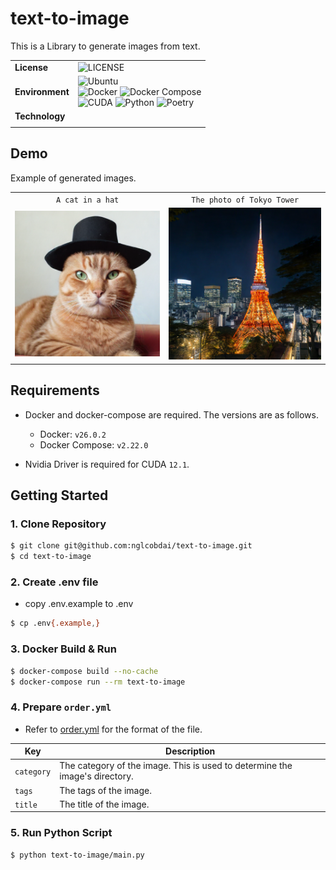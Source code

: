 # text-to-image

This is a Library to generate images from text.

|                 |                                                                                                                                                                                                                                                                                                                                                                                                                                                                                                                                                                      |
| --------------- | -------------------------------------------------------------------------------------------------------------------------------------------------------------------------------------------------------------------------------------------------------------------------------------------------------------------------------------------------------------------------------------------------------------------------------------------------------------------------------------------------------------------------------------------------------------------- |
| **License**     | ![LICENSE](https://img.shields.io/badge/license-MIT-blue.svg?style=flat)                                                                                                                                                                                                                                                                                                                                                                                                                                                                                             |
| **Environment** | ![Ubuntu](https://img.shields.io/badge/-Ubuntu_22.04_LTS-fad9c1.svg?logo=ubuntu&style=flat) <br> ![Docker](https://img.shields.io/badge/-Docker_v26.0.2-0055a4.svg?logo=docker&style=flat) ![Docker Compose](https://img.shields.io/badge/-Docker_Compose_v2.22.0-0055a4.svg?logo=docker&style=flat) <br>![CUDA](https://img.shields.io/badge/-CUDA_12.1-a4d17c.svg?logo=nvidia&style=flat) ![Python](https://img.shields.io/badge/-Python_3.10-F9DC3E.svg?logo=python&style=flat) ![Poetry](https://img.shields.io/badge/-Poetry-2c2d72.svg?logo=python&style=flat) |
| **Technology**  |                                                                                                                                                                                                                                                                                                                                                                                                                                                                                                                                                                      |
|                 |

## Demo

Example of generated images.

|                                          |                                          |
| :--------------------------------------: | :--------------------------------------: |
|             `A cat in a hat`             |        `The photo of Tokyo Tower`        |
| ![Generated Image](./sample/sample1.png) | ![Generated Image](./sample/sample2.png) |

## Requirements

- Docker and docker-compose are required. The versions are as follows.

  - Docker: `v26.0.2`
  - Docker Compose: `v2.22.0`

- Nvidia Driver is required for CUDA `12.1`.

## Getting Started

### 1. Clone Repository

```sh
$ git clone git@github.com:nglcobdai/text-to-image.git
$ cd text-to-image
```

### 2. Create .env file

- copy .env.example to .env

```sh
$ cp .env{.example,}
```

### 3. Docker Build & Run

```sh
$ docker-compose build --no-cache
$ docker-compose run --rm text-to-image
```

### 4. Prepare `order.yml`

- Refer to [order.yml](./config/order.yml) for the format of the file.

| Key        | Description                                                                 |
| ---------- | --------------------------------------------------------------------------- |
| `category` | The category of the image. This is used to determine the image's directory. |
| `tags`     | The tags of the image.                                                      |
| `title`    | The title of the image.                                                     |

### 5. Run Python Script

```sh
$ python text-to-image/main.py
```
